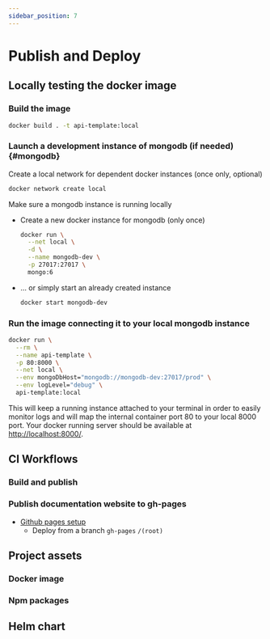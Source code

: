 ```yaml
---
sidebar_position: 7
---
```


# Publish and Deploy

## Locally testing the docker image

### Build the image

```sh
docker build . -t api-template:local
```

### Launch a development instance of mongodb (if needed) {#mongodb}

Create a local network for dependent docker instances (once only, optional)
```sh
docker network create local
```

Make sure a mongodb instance is running locally

- Create a new docker instance for mongodb (only once)
  ```sh
  docker run \
    --net local \
    -d \
    --name mongodb-dev \
    -p 27017:27017 \
    mongo:6
  ```

- ... or simply start an already created instance
  ```sh
  docker start mongodb-dev
  ```

### Run the image connecting it to your local mongodb instance

```sh
docker run \
  --rm \
  --name api-template \
  -p 80:8000 \
  --net local \
  --env mongoDbHost="mongodb://mongodb-dev:27017/prod" \
  --env logLevel="debug" \
  api-template:local
```

This will keep a running instance attached to your terminal in order to easily monitor logs and will map the internal container port 80 to your local 8000 port. Your docker running server should be available at [http://localhost:8000/](http://localhost:8000/).

## CI Workflows

### Build and publish

### Publish documentation website to gh-pages

- [Github pages setup](https://github.com/dral/api-template/settings/pages)
  - Deploy from a branch `gh-pages` `/(root)`

## Project assets

### Docker image

### Npm packages

## Helm chart

